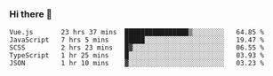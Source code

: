 ### Hi there 👋

<!--
**xin-code/Xin-code** is a ✨ _special_ ✨ repository because its `README.md` (this file) appears on your GitHub profile.

Here are some ideas to get you started:
<!--START_SECTION:waka-->
```text
Vue.js       23 hrs 37 mins  ████████████████▒░░░░░░░░   64.85 % 
JavaScript   7 hrs 5 mins    █████░░░░░░░░░░░░░░░░░░░░   19.47 % 
SCSS         2 hrs 23 mins   █▓░░░░░░░░░░░░░░░░░░░░░░░   06.55 % 
TypeScript   1 hr 25 mins    █░░░░░░░░░░░░░░░░░░░░░░░░   03.93 % 
JSON         1 hr 10 mins    ▓░░░░░░░░░░░░░░░░░░░░░░░░   03.23 % 
```
<!--END_SECTION:waka-->
